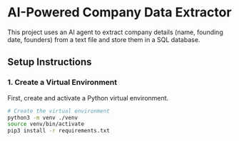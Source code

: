 # AI-Powered Company Data Extractor

This project uses an AI agent to extract company details (name, founding date, founders) from a text file and store them in a SQL database. 

## Setup Instructions

### 1. Create a Virtual Environment
First, create and activate a Python virtual environment.

```bash
# Create the virtual environment
python3 -m venv ./venv
source venv/bin/activate
pip3 install -r requirements.txt
```


